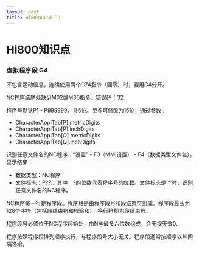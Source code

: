 ```yaml
---
layout: post
title: Hi800知识点(1)
---
```


# Hi800知识点
### 虚拟程序段 G4
  不包含运动信息，连续使用两个G74指令（回零）时，要用G4分开。

  NC程序结尾处缺少M02或M30指令，错误码：32

  程序号默认P1 - P999999，共6位。至多可修改为16位，通过参数：
* CharacterApplTab[P].metricDigits
* CharacterApplTab[P].inchDigits
* CharacterApplTab[Q].metricDigits
* CharacterApplTab[Q].inchDigits

识别任意文件名的NC程序：“设置” - F3（MMI设置） - F4（数据类型文件名）。显示结果：   
* 数据类型：NC程序
* 文件标志：P??...
  其中，?的位数代表程序号的位数。文件标志是‘*’时，识别任意文件名的NC程序。

NC程序每一行是程序段。程序段是由程序段号和段结束符组成。程序段最长为128个字符（包括段结束符和校验和）。换行符视为段结束符。

程序段号必须位于NC程序起始处，由N与最多六位数组成，会无视无效0.

程序按照程序段排列顺序执行，与程序段号大小无关。程序段通常按顺序以10间隔递增。



